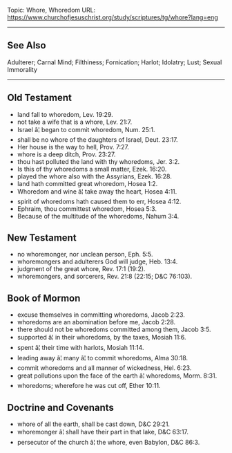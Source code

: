 Topic: Whore, Whoredom
URL: https://www.churchofjesuschrist.org/study/scriptures/tg/whore?lang=eng

---

## See Also

Adulterer; Carnal Mind; Filthiness; Fornication; Harlot; Idolatry; Lust; Sexual Immorality

---

## Old Testament

- land fall to whoredom, Lev. 19:29.
- not take a wife that is a whore, Lev. 21:7.
- Israel â¦ began to commit whoredom, Num. 25:1.
- shall be no whore of the daughters of Israel, Deut. 23:17.
- Her house is the way to hell, Prov. 7:27.
- whore is a deep ditch, Prov. 23:27.
- thou hast polluted the land with thy whoredoms, Jer. 3:2.
- Is this of thy whoredoms a small matter, Ezek. 16:20.
- played the whore also with the Assyrians, Ezek. 16:28.
- land hath committed great whoredom, Hosea 1:2.
- Whoredom and wine â¦ take away the heart, Hosea 4:11.
- spirit of whoredoms hath caused them to err, Hosea 4:12.
- Ephraim, thou committest whoredom, Hosea 5:3.
- Because of the multitude of the whoredoms, Nahum 3:4.

## New Testament

- no whoremonger, nor unclean person, Eph. 5:5.
- whoremongers and adulterers God will judge, Heb. 13:4.
- judgment of the great whore, Rev. 17:1 (19:2).
- whoremongers, and sorcerers, Rev. 21:8 (22:15; D&C 76:103).

## Book of Mormon

- excuse themselves in committing whoredoms, Jacob 2:23.
- whoredoms are an abomination before me, Jacob 2:28.
- there should not be whoredoms committed among them, Jacob 3:5.
- supported â¦ in their whoredoms, by the taxes, Mosiah 11:6.
- spent â¦ their time with harlots, Mosiah 11:14.
- leading away â¦ many â¦ to commit whoredoms, Alma 30:18.
- commit whoredoms and all manner of wickedness, Hel. 6:23.
- great pollutions upon the face of the earth â¦ whoredoms, Morm. 8:31.
- whoredoms; wherefore he was cut off, Ether 10:11.

## Doctrine and Covenants

- whore of all the earth, shall be cast down, D&C 29:21.
- whoremonger â¦ shall have their part in that lake, D&C 63:17.
- persecutor of the church â¦ the whore, even Babylon, D&C 86:3.

